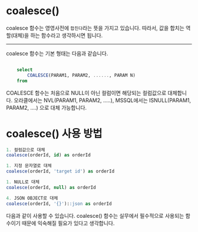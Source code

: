 # coalesce()
coalesce 함수는 영영사전에 `합친다`라는 뜻을 가지고 있습니다. 따라서, 값을 합치는 역할(대체)을 하는 함수라고 생각하시면 됩니다.

--- 

coalesce 함수는 기본 형태는 다음과 같습니다.
```sql

    select 
        COALESCE(PARAM1, PARAM2, ......, PARAM N) 
    from 
```
COALESCE 함수는 처음으로 NULL이 아닌 컬럼이면 해당되는 컬럼값으로 대체합니다.
오라클에서는 NVL(PARAM1, PARAM2, .....), MSSQL에서는 ISNULL(PARAM1, PARAM2, ....) 으로 대체 가능합니다.


# coalesce() 사용 방법

```sql
1. 컬럼값으로 대체
coalesce(orderId, id) as orderId

1. 지정 문자열로 대체
coalesce(orderId, 'target id') as orderId

1. NULL로 대체
coalesce(orderId, null) as orderId

4. JSON OBJECT로 대체
coalesce(orderId, '{}')::json as orderId
```

다음과 같이 사용할 수 있습니다. coalesce() 함수는 실무에서 필수적으로 사용되는 함수이기 때문에 익숙해질 필요가 있다고 생각합니다.